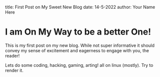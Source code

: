 title: First Post on My Sweet New Blog
date: 14-5-2022
author: Your Name Here

# I am On My Way to be a better One!

This is my first post on my new blog. While not super informative it
should convey my sense of excitement and eagerness to engage with you,
the reader!

Lets do some coding, hacking, gaming, arting! all on linux (mostly).
Try to render it.
